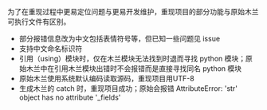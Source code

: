 为了在重现过程中更易定位问题与更易开发维护，重现项目的部分功能与原始木兰可执行文件有区别。

- 部分报错信息改为中文包括表情符号等，但已知一些问题见 issue
- 支持中文命名标识符
- 引用（using）模块时，仅在木兰模块无法找到时退而寻找 python 模块；原始木兰中在引用木兰模块出错时不会报错而是直接寻找同名 python 模块
- 原始木兰使用系统默认编码读取源码，重现项目用UTF-8
- 生成木兰的 catch 时，重现项目成功；原始会报错 AttributeError: 'str' object has no attribute '_fields'